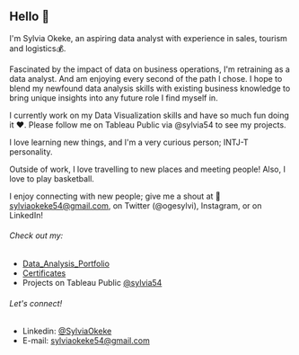 ## Hello 👋 

I'm Sylvia Okeke, an aspiring data analyst with experience in sales, tourism and logistics💰.

Fascinated by the impact of data on business operations, I'm retraining as a data analyst. And am enjoying every second of the path I chose. I hope to blend my newfound data analysis skills with existing business knowledge to bring unique insights into any future role I find myself in.

I currently work on my Data Visualization skills and have so much fun doing it ❤. Please follow me on Tableau Public via @sylvia54 to see my projects.

I love learning new things, and I'm a very curious person; INTJ-T personality.

Outside of work, I love travelling to new places and meeting people! Also, I love to play basketball.

I enjoy connecting with new people; give me a shout at 📧 sylviaokeke54@gmail.com, on Twitter (@ogesylvi), Instagram, or on LinkedIn!

###### Check out my:

* [Data_Analysis_Portfolio](https://github.com/SylviaOkeke/Data_Analysis_Portfolio#portfolio-and-study-projects)
* [Certificates](https://github.com/SylviaOkeke/Data_Analysis_Portfolio/edit/main/README.md#certificates)
* Projects on Tableau Public [@sylvia54](https://public.tableau.com/app/profile/sylvia54.viz)


###### Let's connect!

- Linkedin: [@SylviaOkeke](https://www.linkedin.com/in/osylviaokeke/)
- E-mail: sylviaokeke54@gmail.com 









